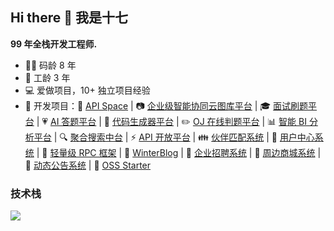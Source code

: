 ## Hi there 👋 我是十七

**99 年全栈开发工程师.**
- 👨‍💻 码龄 8 年
- 🏡 工龄 3 年
- 💻 爱做项目，10+ 独立项目经验
- 📌 开发项目：🎉 [API Space](https://github.com/wangweidong929/winter-api-space-backend) | 📷 [企业级智能协同云图库平台](https://github.com/wangweidong929/winter-cloud-picture-backend) | 🎓 [面试刷题平台](https://github.com/wangweidong929/winter-interview-backend) | 💗 [AI 答题平台](https://github.com/wangweidong929/winter-ai-answer-backend) | 🎲 [代码生成器平台](https://github.com/wangweidong929/winter-gen-code-backend) | ✏️ [OJ 在线判题平台](https://github.com/wangweidong929/winter-oj-backend) | 📊 [智能 BI 分析平台](https://github.com/wangweidong929/winter-bi-backend) | 🔍 [聚合搜索中台](https://github.com/wangweidong929/winter-search-backend) | ⚡ [API 开放平台](https://github.com/wangweidong929/winter-api-backend) | 👪 [伙伴匹配系统](https://github.com/wangweidong929/winter-friend-backend) | 🙍 [用户中心系统](https://github.com/wangweidong929/winter-user-backend) | 🔨 [轻量级 RPC 框架](https://github.com/wangweidong929/winter-rpc-backend) | 📖 [WinterBlog](https://github.com/wangweidong929/winter-blog-backend) | 👔 [企业招聘系统](https://github.com/wangweidong929/winter-recruit-backend) | 🎁 [周边商城系统](https://github.com/wangweidong929/winter-store-backend) | 📣 [动态公告系统](https://github.com/wangweidong929/winter-announcement-backend) | 🌟 [OSS Starter](https://github.com/wangweidong929/winter-OSS-backend)

### 技术栈
<!-- https://github.com/tandpfun/skill-icons -->
<img align="center" src="https://skillicons.dev/icons?i=java,spring,mysql,redis,elasticsearch,rabbitmq,docker,jenkins,kubernetes,html,css,js,ts,vue,vite,pinia,react,nodejs,nginx,git,github,gitlab,linux,md,vscode,visualstudio,idea,webstorm,pycharm,rider&theme=light" />
